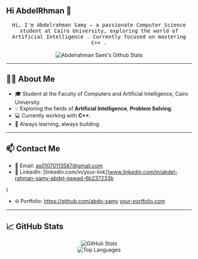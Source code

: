 ## Hi AbdelRhman 👋
<p align="center">
  <samp>
Hi, I'm Abdelrahman Samy — a passionate Computer Science student at Cairo University, exploring the world of Artificial Intelligence .  
Currently focused on mastering C++ .
  </samp>
  <br/>
  <br/>
  <img src="https://github-readme-stats.vercel.app/api?username=abdo-samy&show_icons=true&theme=radical" alt="Abdelrahman Sami's Github Stats"/>
</p>

---

## 👨‍💻 About Me

- 🎓 Student at the Faculty of Computers and Artificial Intelligence, Cairo University.
- 💡 Exploring the fields of **Artificial Intelligence**, **Problem Solving**.
- 💻 Currently working with **C++**.
- 🌱 Always learning, always building.



---

## 📫 Contact Me

- 📧 Email: as01070113587@gmail.com 
- 💼 LinkedIn: [linkedin.com/in/your-link](www.linkedin.com/in/abdel-rahman-samy-abdel-gawad-6b237233b

) 
- 🌐 Portfolio: https://github.com/abdo-samy [your-portfolio.com](https://your-portfolio.com)

---

## 📈 GitHub Stats

<p align="center">
  <img src="https://github-readme-stats.vercel.app/api?username=abdo-samy&show_icons=true&theme=radical" alt="GitHub Stats" />
  <br/>
  <img src="https://github-readme-stats.vercel.app/api/top-langs/?username=abdo-samy&layout=compact&theme=radical" alt="Top Languages" />
</p>

